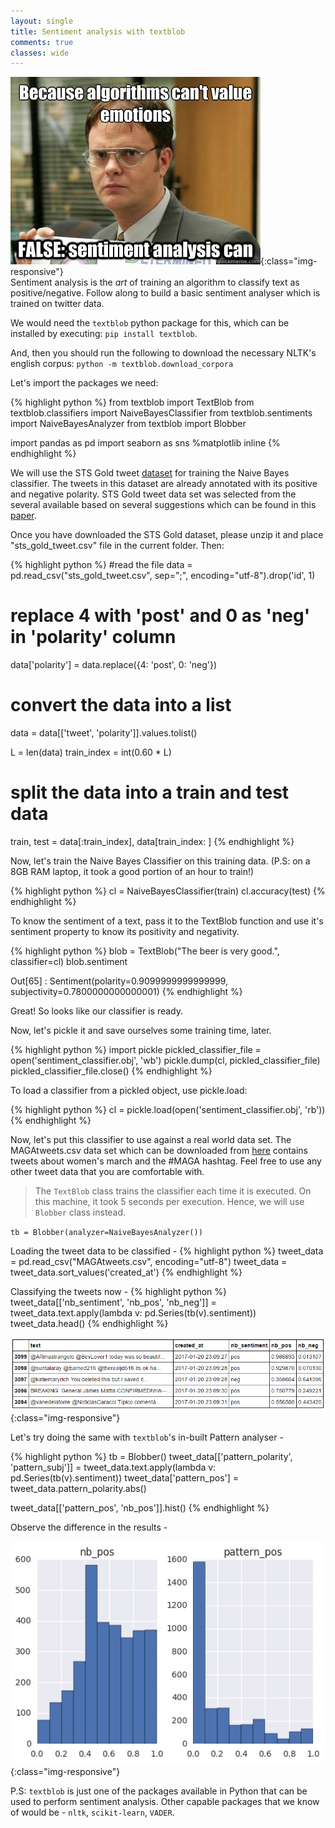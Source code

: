 ```yaml
---
layout: single
title: Sentiment analysis with textblob
comments: true
classes: wide
---
```


![sentiment-analysis-meme](/assets/images/algorithms_can.jpg){:class="img-responsive"}
<br>
Sentiment analysis is the _art_ of training an algorithm to classify text as positive/negative. 
Follow along to build a basic sentiment analyser which is trained on twitter data.

We would need the `textblob` python package for this, which can be installed by executing:  `pip install textblob`.

And, then you should run the following to download the necessary NLTK's english corpus: 
`python -m textblob.download_corpora`

Let's import the packages we need: 

{% highlight python %}
from textblob import TextBlob
from textblob.classifiers import NaiveBayesClassifier
from textblob.sentiments import NaiveBayesAnalyzer
from textblob import Blobber

import pandas as pd
import seaborn as sns
%matplotlib inline
{% endhighlight %}

We will use the STS Gold tweet [dataset](http://tweenator.com/index.php?page_id=13) for training the Naive Bayes classifier. The tweets in this dataset are already annotated with its positive and negative polarity. STS Gold tweet data set was selected from the several available based on several suggestions which can be found in this [paper](http://ceur-ws.org/Vol-1096/paper1.pdf).

Once you have downloaded the STS Gold dataset, please unzip it and place "sts_gold_tweet.csv" file in the current folder.
Then: 

{% highlight python %}
#read the file
data = pd.read_csv("sts_gold_tweet.csv", sep=";", encoding="utf-8").drop('id', 1)

# replace 4 with 'post' and 0 as 'neg' in 'polarity' column
data['polarity'] = data.replace({4: 'post', 0: 'neg'})

# convert the data into a list
data = data[['tweet', 'polarity']].values.tolist()

L = len(data)
train_index = int(0.60 * L)

# split the data into a train and test data
train, test = data[:train_index], data[train_index: ]
{% endhighlight %}

Now, let's train the Naive Bayes Classifier on this training data.
(P.S: on a 8GB RAM laptop, it took a good portion of an hour to train!)

{% highlight python %}
cl = NaiveBayesClassifier(train)
cl.accuracy(test)
{% endhighlight %}

To know the sentiment of a text, pass it to the TextBlob function and use it's sentiment property to know its positivity and negativity.

{% highlight python %}
blob = TextBlob("The beer is very good.", classifier=cl)
blob.sentiment

Out[65] : Sentiment(polarity=0.9099999999999999, subjectivity=0.7800000000000001)
{% endhighlight %}

Great! So looks like our classifier is ready. 

Now, let's pickle it and save ourselves some training time, later.

{% highlight python %}
import pickle
pickled_classifier_file = open('sentiment_classifier.obj', 'wb')
pickle.dump(cl, pickled_classifier_file)
pickled_classifier_file.close()
{% endhighlight %}

To load a classifier from a pickled object, use pickle.load:

{% highlight python %}
cl = pickle.load(open('sentiment_classifier.obj', 'rb'))
{% endhighlight %}

Now, let's put this classifier to use against a real world data set.
The MAGAtweets.csv data set which can be downloaded from [here](https://data.world/wendyhe/tweets-on-womensmarch-and-maga) contains tweets about women's march and the #MAGA hashtag.
Feel free to use any other tweet data that you are comfortable with.

> The `TextBlob` class trains the classifier each time it is executed. On this machine, it took 5 seconds per execution. Hence, we will use `Blobber` class instead.	

`tb = Blobber(analyzer=NaiveBayesAnalyzer())`

Loading the tweet data to be classified - 
{% highlight python %}
tweet_data = pd.read_csv("MAGAtweets.csv", encoding="utf-8")
tweet_data = tweet_data.sort_values('created_at')
{% endhighlight %}

Classifying the tweets now -
{% highlight python %}
tweet_data[['nb_sentiment', 'nb_pos', 'nb_neg']] = tweet_data.text.apply(lambda v: pd.Series(tb(v).sentiment))
tweet_data.head()
{% endhighlight %}

![image-title-here](/assets/images/sentiments_in_a_table.png){:class="img-responsive"}

Let's try doing the same with `textblob`'s in-built Pattern analyser - 

{% highlight python %}
tb = Blobber()
tweet_data[['pattern_polarity', 'pattern_subj']] = tweet_data.text.apply(lambda v: pd.Series(tb(v).sentiment))
tweet_data['pattern_pos']  = tweet_data.pattern_polarity.abs()

tweet_data[['pattern_pos', 'nb_pos']].hist()
{% endhighlight %}

Observe the difference in the results - 

![image-title-here](/assets/images/sentiment_histogram.jpg){:class="img-responsive"}

P.S: `textblob` is just one of the packages available in Python that can be used to perform sentiment analysis. Other capable packages that we know of would be - `nltk`, `scikit-learn`, `VADER`.